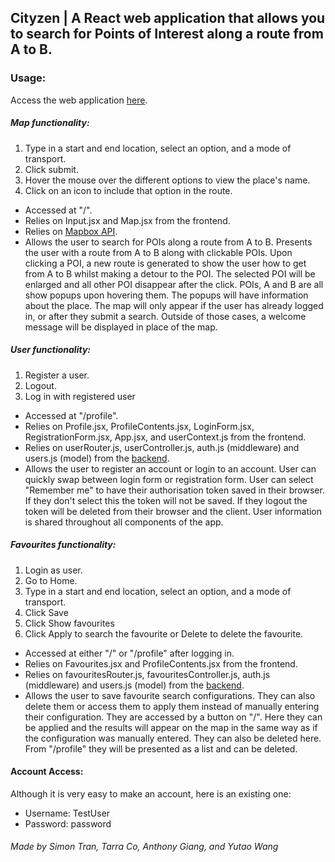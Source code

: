 ## Cityzen | A React web application that allows you to search for Points of Interest along a route from A to B.

### Usage:
Access the web application [here](https://cityzen-client.herokuapp.com).

##### Map functionality:
1. Type in a start and end location, select an option, and a mode of transport.
2. Click submit.
3. Hover the mouse over the different options to view the place's name.
4. Click on an icon to include that option in the route.

- Accessed at "/".  
- Relies on Input.jsx and Map.jsx from the frontend.  
- Relies on [Mapbox API](https://docs.mapbox.com/api/). 
- Allows the user to search for POIs along a route from A to B. Presents the user with a route from A to B along with clickable POIs. Upon clicking a POI, a new route is generated to show the user how to get from A to B whilst making a detour to the POI. The selected POI will be enlarged and all other POI disappear after the click. POIs, A and B are all show popups upon hovering them. The popups will have information about the place. The map will only appear if the user has already logged in, or after they submit a search. Outside of those cases, a welcome message will be displayed in place of the map.

##### User functionality:
1. Register a user.
2. Logout.
3. Log in with registered user

- Accessed at "/profile".  
- Relies on Profile.jsx, ProfileContents.jsx, LoginForm.jsx, RegistrationForm.jsx, App.jsx, and userContext.js from the frontend.  
- Relies on userRouter.js, userController.js, auth.js (middleware) and users.js (model) from the [backend](https://github.com/simon-nctran/cityzen-backend).  
- Allows the user to register an account or login to an account. User can quickly swap between login form or registration form. User can select "Remember me" to have their authorisation token saved in their browser. If they don't select this the token will not be saved. If they logout the token will be deleted from their browser and the client. User information is shared throughout all components of the app. 

##### Favourites functionality:
1. Login as user.
2. Go to Home.
3. Type in a start and end location, select an option, and a mode of transport.
4. Click Save
5. Click Show favourites
6. Click Apply to search the favourite or Delete to delete the favourite.

- Accessed at either "/" or "/profile" after logging in.  
- Relies on Favourites.jsx and ProfileContents.jsx from the frontend.  
- Relies on favouritesRouter.js, favouritesController.js, auth.js (middleware) and users.js (model) from the [backend](https://github.com/simon-nctran/cityzen-backend).  
- Allows the user to save favourite search configurations. They can also delete them or access them to apply them instead of manually entering their configuration. They are accessed by a button on "/". Here they can be applied and the results will appear on the map in the same way as if the configuration was manually entered. They can also be deleted here. From "/profile" they will be presented as a list and can be deleted.

#### Account Access:
Although it is very easy to make an account, here is an existing one:
- Username: TestUser
- Password: password

###### Made by Simon Tran, Tarra Co, Anthony Giang, and Yutao Wang
